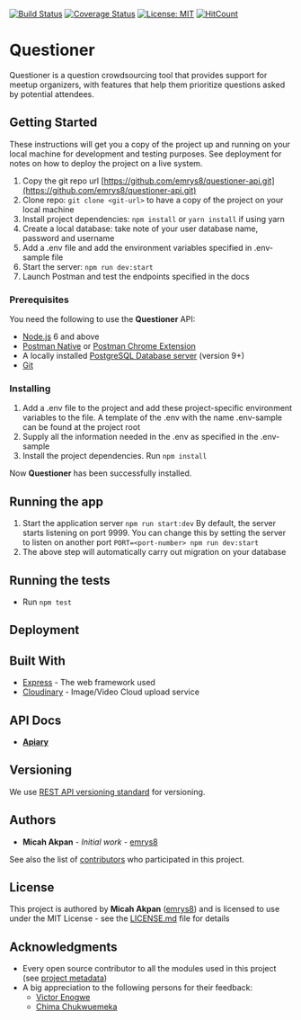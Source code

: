 [![Build Status](https://travis-ci.com/emrys8/questioner-api.svg?branch=develop)](https://travis-ci.com/emrys8/questioner-api) [![Coverage Status](https://coveralls.io/repos/github/emrys8/questioner-api/badge.svg?branch=develop)](https://coveralls.io/github/emrys8/questioner-api?branch=develop) [![License: MIT](https://img.shields.io/badge/License-MIT-yellow.svg)](https://opensource.org/licenses/MIT) [![HitCount](http://hits.dwyl.io/emrys8/questioner-api.svg)](http://hits.dwyl.io/emrys8/questioner-api)


# Questioner

Questioner is a question crowdsourcing tool that provides support for meetup organizers, with features that help them prioritize questions asked by potential attendees.

## Getting Started

These instructions will get you a copy of the project up and running on your local machine for development and testing purposes. See deployment for notes on how to deploy the project on a live system.

1. Copy the git repo url [https://github.com/emrys8/questioner-api.git](https://github.com/emrys8/questioner-api.git)
2. Clone repo: `git clone <git-url>` to have a copy of the project on your local machine
3. Install project dependencies: `npm install` or `yarn install` if using yarn
4. Create a local database: take note of your user database name, password and username
5. Add a .env file and add the environment variables specified in .env-sample file
6. Start the server: `npm run dev:start`
7. Launch Postman and test the endpoints specified in the docs

### Prerequisites

You need the following to use the **Questioner** API:
* [Node.js](https://nodejs.org/en/download/) 6 and above
* [Postman Native](https://www.getpostman.com/downloads/) or [Postman Chrome Extension](https://chrome.google.com/webstore/detail/postman/fhbjgbiflinjbdggehcddcbncdddomop?hl=en)
* A locally installed [PostgreSQL Database server](https://www.postgresql.org/download/) (version 9+)
* [Git](https://git-scm.com/downloads)

### Installing

1. Add a .env file to the project and add these project-specific environment variables to the file.
A template of the .env with the name .env-sample can be found at the project root
2. Supply all the information needed in the .env as specified in the .env-sample
3. Install the project dependencies. Run `npm install`

Now **Questioner** has been successfully installed.

## Running the app
1. Start the application server
  `npm run start:dev`
  By default, the server starts listening on port 9999.
  You can change this by setting the server to listen on another port
  ```PORT=<port-number> npm run dev:start```
2. The above step will automatically carry out migration on your database

## Running the tests
  *  Run `npm test`

## Deployment

## Built With

* [Express](http://expressjs.com/) - The web framework used
* [Cloudinary](https://cloudinary.com) - Image/Video Cloud upload service


## API Docs
  * **[Apiary](https://questionerapi.docs.apiary.io)**

## Versioning

We use [REST API versioning standard](https://www.baeldung.com/rest-versioning) for versioning.

## Authors

* **Micah Akpan** - *Initial work* - [emrys8](https://github.com/emrys8)

See also the list of [contributors](https://github.com/your/project/contributors) who participated in this project.

## License

This project is authored by **Micah Akpan** ([emrys8](https://github.com/emrys8)) and is licensed to use under the MIT License - see the [LICENSE.md](LICENSE.md) file for details

## Acknowledgments

* Every open source contributor to all the modules used in this project (see [project metadata](package.json))
* A big appreciation to the following persons for their feedback:
  * [Victor Enogwe](https://github.com/victor-enogwe)
  * [Chima Chukwuemeka](https://github.com/chukwuemekachm)

